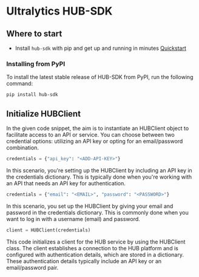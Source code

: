 # Ultralytics HUB-SDK

## Where to start

- Install `hub-sdk` with pip and get up and running in minutes [Quickstart](quickstart.md)

### Installing from PyPI

To install the latest stable release of HUB-SDK from PyPI, run the following command:

```sh
pip install hub-sdk
```

## Initialize HUBClient

In the given code snippet, the aim is to instantiate an HUBClient object to facilitate access to an API or service. You can choose between two credential options: utilizing an API key or opting for an email/password combination.

```python
credentials = {"api_key": "<ADD-API-KEY>"}
```

In this scenario, you're setting up the HUBClient by including an API key in the credentials dictionary. This is typically done when you're working with an API that needs an API key for authentication.

```python
credentials = {"email": "<EMAIL>", "password": "<PASSWORD>"}
```

In this scenario, you set up the HUBClient by giving your email and password in the credentials dictionary. This is commonly done when you want to log in with a username (email) and password.

```python
client = HUBClient(credentials)
```

This code initializes a client for the HUB service by using the HUBClient class. The client establishes a connection to the HUB platform and is configured with authentication details, which are stored in a dictionary. These authentication details typically include an API key or an email/password pair.
